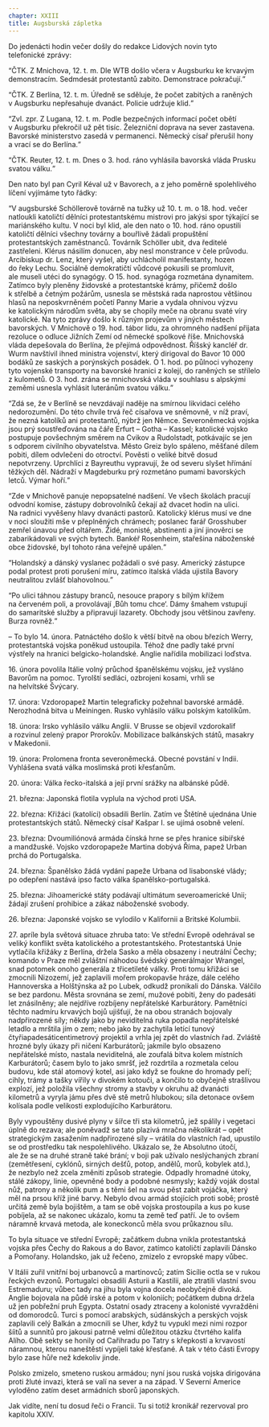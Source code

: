 ```yaml
---
chapter: XXIII
title: Augsburská zápletka
---
```


Do&nbsp;jedenácti hodin večer došly do&nbsp;redakce Lidových novin tyto telefonické&nbsp;zprávy:

<q>ČTK. Z&nbsp;Mnichova, 12.&nbsp;t.&nbsp;m.
Dle WTB došlo včera v&nbsp;Augsburku ke&nbsp;krvavým demonstracím.
Sedmdesát protestantů zabito.
Demonstrace pokračují.</q>

<q>ČTK. Z&nbsp;Berlína, 12.&nbsp;t.&nbsp;m.
Úředně se sděluje, že&nbsp;počet zabitých a&nbsp;raněných v&nbsp;Augsburku nepřesahuje dvanáct.
Policie udržuje klid.</q>

<q>Zvl. zpr. Z&nbsp;Lugana, 12.&nbsp;t.&nbsp;m.
Podle bezpečných informací počet obětí v&nbsp;Augsburku překročil už&nbsp;pět tisíc.
Železniční doprava na&nbsp;sever zastavena.
Bavorské ministerstvo zasedá v&nbsp;permanenci.
Německý císař přerušil hony a&nbsp;vrací se do&nbsp;Berlína.</q>

<q>ČTK. Reuter, 12.&nbsp;t.&nbsp;m.
Dnes o&nbsp;3.&nbsp;hod. ráno vyhlásila bavorská vláda Prusku svatou válku.</q>

Den nato byl pan Cyril Kéval už&nbsp;v&nbsp;Bavorech, a&nbsp;z&nbsp;jeho poměrně spolehlivého líčení vyjímáme tyto&nbsp;řádky:

<q>V&nbsp;augsburské Schöllerově továrně na&nbsp;tužky už&nbsp;10.&nbsp;t.&nbsp;m. o&nbsp;18.
hod. večer natloukli katoličtí dělníci protestantskému mistrovi pro jakýsi spor týkající se mariánského kultu.
V&nbsp;noci byl klid, ale&nbsp;den nato o&nbsp;10.&nbsp;hod. ráno opustili katoličtí dělníci všechny továrny a&nbsp;bouřlivě žádali propuštění protestantských zaměstnanců.
Továrník Schöller ubit, dva&nbsp;ředitelé zastřeleni.
Klérus násilím donucen, aby&nbsp;nesl monstrance v&nbsp;čele průvodu.
Arcibiskup dr. Lenz, který vyšel, aby&nbsp;uchlácholil manifestanty, hozen do&nbsp;řeky Lechu.
Sociálně demokratičtí vůdcové pokusili se promluvit, ale&nbsp;museli utéci do&nbsp;synagógy.
O&nbsp;15.&nbsp;hod. synagóga rozmetána dynamitem.
Zatímco byly pleněny židovské a&nbsp;protestantské krámy, přičemž došlo k&nbsp;střelbě a&nbsp;četným požárům, usnesla se městská rada naprostou většinou hlasů na&nbsp;neposkvrněném početí Panny Marie a&nbsp;vydala ohnivou výzvu ke&nbsp;katolickým národům světa, aby&nbsp;se chopily meče na&nbsp;obranu svaté víry katolické.
Na&nbsp;tyto zprávy došlo k&nbsp;různým projevům v&nbsp;jiných městech bavorských.
V&nbsp;Mnichově o&nbsp;19.&nbsp;hod. tábor lidu, za&nbsp;ohromného nadšení přijata rezoluce o&nbsp;odluce
Jižních Zemí od&nbsp;německé spolkové říše.
Mnichovská vláda depešovala do&nbsp;Berlína, že&nbsp;přejímá odpovědnost.
Říšský kancléř dr. Wurm navštívil ihned ministra vojenství, který dirigoval do&nbsp;Bavor 10 000 bodáků ze&nbsp;saských a&nbsp;porýnských posádek.
O&nbsp;1.&nbsp;hod. po&nbsp;půlnoci vyhozeny tyto vojenské transporty na&nbsp;bavorské hranici z&nbsp;kolejí, do&nbsp;raněných se střílelo z&nbsp;kulometů.
O&nbsp;3.&nbsp;hod. zrána se mnichovská vláda v&nbsp;souhlasu s&nbsp;alpskými zeměmi usnesla vyhlásit luteránům svatou válku.</q>

<q>Zdá se, že&nbsp;v&nbsp;Berlíně se nevzdávají naděje na&nbsp;smírnou likvidaci celého nedorozumění.
Do&nbsp;této chvíle trvá řeč císařova ve&nbsp;sněmovně, v&nbsp;níž praví, že&nbsp;nezná katolíků ani protestantů, nýbrž jen Němce.
Severoněmecká vojska jsou prý soustřeďována na&nbsp;čáře Erfurt – Gotha – Kassel; katolické vojsko postupuje povšechným směrem na&nbsp;Cvikov a&nbsp;Rudolstadt, potkávajíc se jen s&nbsp;odporem civilního obyvatelstva.
Město Greiz bylo spáleno, měšťané dílem pobiti, dílem odvlečeni do&nbsp;otroctví.
Pověsti o&nbsp;veliké bitvě dosud nepotvrzeny.
Uprchlíci z&nbsp;Bayreuthu vypravují, že&nbsp;od&nbsp;severu slyšet hřímání těžkých děl.
Nádraží v&nbsp;Magdeburku prý rozmetáno pumami bavorských letců.
Výmar hoří.</q>

<q>Zde v&nbsp;Mnichově panuje nepopsatelné nadšení.
Ve&nbsp;všech školách pracují odvodní komise, zástupy dobrovolníků čekají až&nbsp;dvacet hodin na&nbsp;ulici.
Na&nbsp;radnici vyvěšeny hlavy dvanácti pastorů.
Katolický klérus musí ve&nbsp;dne v&nbsp;noci sloužiti mše v&nbsp;přeplněných chrámech; poslanec farář Grosshuber zemřel únavou před oltářem.
Židé, monisté, abstinenti a&nbsp;jiní jinověrci se zabarikádovali ve&nbsp;svých bytech.
Bankéř Rosenheim, stařešina náboženské obce židovské, byl&nbsp;tohoto rána veřejně upálen.</q>

<q>Holandský a&nbsp;dánský vyslanec požádali o&nbsp;své pasy.
Americký zástupce podal protest proti porušení míru, zatímco italská vláda ujistila
Bavory neutralitou zvlášť blahovolnou.</q>

<q>Po&nbsp;ulici táhnou zástupy branců, nesouce prapory s&nbsp;bílým křížem na&nbsp;červeném poli, a&nbsp;provolávají ,Bůh tomu chce‘. Dámy šmahem vstupují do&nbsp;samaritské služby a&nbsp;připravují lazarety.
Obchody jsou většinou zavřeny.
Burza rovněž.</q>

– To bylo 14.&nbsp;února.
Patnáctého došlo k&nbsp;větší bitvě na&nbsp;obou březích Werry, protestantská vojska poněkud ustoupila.
Téhož dne padly také první výstřely na&nbsp;hranici belgicko-holandské.
Anglie nařídila mobilizaci&nbsp;loďstva.

16\. února povolila Itálie volný průchod španělskému vojsku, jež&nbsp;vysláno Bavorům na&nbsp;pomoc.
Tyrolští sedláci, ozbrojeni kosami, vrhli se na&nbsp;helvítské&nbsp;Švýcary.

17\. února: Vzdoropapež Martin telegraficky požehnal bavorské armádě.
Nerozhodná bitva u&nbsp;Meiningen.
Rusko vyhlásilo válku polským katolíkům.

18\. února: Irsko vyhlásilo válku Anglii.
V&nbsp;Brusse se objevil vzdorokalif a&nbsp;rozvinul zelený prapor Prorokův.
Mobilizace balkánských států, masakry v&nbsp;Makedonii.

19\. února: Prolomena fronta severoněmecká.
Obecné povstání v
Indii.
Vyhlášena svatá válka moslimská proti křesťanům.

20\. února: Válka řecko-italská a&nbsp;její první srážky na&nbsp;albánské&nbsp;půdě.

21\. března: Japonská flotila vyplula na&nbsp;východ proti&nbsp;USA.

22\. března: Křižáci (katolíci) obsadili Berlín.
Zatím ve&nbsp;Štětíně ujednána Unie protestantských států.
Německý císař Kašpar I\. se ujímá osobně&nbsp;velení.

23\. března: Dvoumiliónová armáda čínská hrne se přes hranice sibiřské a&nbsp;mandžuské.
Vojsko vzdoropapeže Martina dobývá Říma, papež Urban prchá do&nbsp;Portugalska.

24\. března: Španělsko žádá vydání papeže Urbana od&nbsp;lisabonské vlády; po&nbsp;odepření nastává ipso facto válka španělsko-portugalská.

25\. března: Jihoamerické státy podávají ultimátum severoamerické Unii; žádají zrušení prohibice a&nbsp;zákaz náboženské&nbsp;svobody.

26\. března: Japonské vojsko se vylodilo v&nbsp;Kalifornii a
Britské Kolumbii.

27\. apríle byla světová situace zhruba tato: Ve&nbsp;střední Evropě odehrával se veliký konflikt světa katolického a&nbsp;protestantského.
Protestantská Unie vytlačila křižáky z&nbsp;Berlína, držela Sasko a&nbsp;měla obsazeny i&nbsp;neutrální
Čechy; komando v&nbsp;Praze měl zvláštní náhodou švédský generálmajor Wrangel, snad potomek onoho generála z&nbsp;třicetileté války.
Proti tomu křižáci se zmocnili Nizozemí, jež&nbsp;zaplavili mořem prokopavše hráze, dále celého Hannoverska a&nbsp;Holštýnska až&nbsp;po&nbsp;Lubek, odkudž pronikali do&nbsp;Dánska.
Válčilo se bez pardonu.
Města srovnána se zemí, mužové pobiti, ženy do&nbsp;padesáti let znásilněny; ale nejdříve rozbíjeny nepřátelské Karburátory.
Pamětníci těchto nadmíru krvavých bojů ujišťují, že&nbsp;na&nbsp;obou stranách bojovaly nadpřirozené síly; někdy jako by neviditelná ruka popadla nepřátelské letadlo a&nbsp;mrštila jím o&nbsp;zem; nebo jako by zachytila letící tunový čtyřiapadesáticentimetrový projektil a&nbsp;vrhla jej zpět do&nbsp;vlastních řad.
Zvláště hrozné byly úkazy při ničení Karburátorů; jakmile bylo obsazeno nepřátelské místo, nastala neviditelná, ale&nbsp;zoufalá bitva kolem místních Karburátorů; časem bylo to jako smršť, jež&nbsp;rozdrtila a&nbsp;rozmetala celou budovu, kde&nbsp;stál atomový kotel, asi&nbsp;jako když se foukne do&nbsp;hromady peří; cihly, trámy a&nbsp;tašky vířily v&nbsp;divokém kotouči, a&nbsp;končilo to obyčejně strašlivou explozí, jež&nbsp;položila všechny stromy a&nbsp;stavby v&nbsp;okruhu až&nbsp;dvanácti kilometrů a&nbsp;vyryla jámu přes dvě stě metrů hlubokou; síla detonace ovšem kolísala podle velikosti explodujícího Karburátoru.

Byly vypouštěny dusivé plyny v&nbsp;šířce tři sta kilometrů, jež&nbsp;spálily i&nbsp;vegetaci úplně do&nbsp;rezava; ale poněvadž se tato plazivá mračna několikrát – opět strategickým zasažením nadpřirozené síly – vrátila do&nbsp;vlastních řad, upustilo se od&nbsp;prostředku tak nespolehlivého.
Ukázalo se, že&nbsp;Absolutno útočí, ale&nbsp;že&nbsp;se na&nbsp;druhé straně také brání; v&nbsp;boji pak užívalo neslýchaných zbraní (zemětřesení, cyklónů, sirných dešťů, potop, andělů, morů, kobylek atd.), že&nbsp;nezbylo než zcela změniti způsob strategie.
Odpadly hromadné útoky, stálé zákopy, linie, opevněné body a&nbsp;podobné nesmysly; každý voják dostal nůž, patrony a&nbsp;několik pum a&nbsp;s&nbsp;těmi šel na&nbsp;svou pěst zabít vojáčka, který měl na&nbsp;prsou kříž jiné barvy.
Nebylo dvou armád stojících proti sobě; prostě určitá země byla bojištěm, a&nbsp;tam se obě vojska prostoupila a&nbsp;kus po&nbsp;kuse pobíjela, až&nbsp;se nakonec ukázalo, komu ta země teď patří.
Je to ovšem náramně krvavá metoda, ale&nbsp;koneckonců měla svou průkaznou&nbsp;sílu.

To byla situace ve&nbsp;střední Evropě; začátkem dubna vnikla protestantská vojska přes Čechy do&nbsp;Rakous a&nbsp;do&nbsp;Bavor, zatímco katoličtí zaplavili Dánsko a&nbsp;Pomořany.
Holandsko, jak&nbsp;už&nbsp;řečeno, zmizelo z&nbsp;evropské mapy&nbsp;vůbec.

V&nbsp;Itálii zuřil vnitřní boj urbanovců a&nbsp;martinovců; zatím
Sicílie octla se v&nbsp;rukou řeckých evzonů.
Portugalci obsadili Asturii a&nbsp;Kastilii, ale&nbsp;ztratili vlastní svou Estremaduru; vůbec tady na&nbsp;jihu byla vojna docela neobyčejně divoká.
Anglie bojovala na&nbsp;půdě irské a&nbsp;potom v&nbsp;koloniích; počátkem dubna držela už&nbsp;jen pobřežní pruh Egypta.
Ostatní osady ztraceny a&nbsp;kolonisté vyvražděni od&nbsp;domorodců.
Turci s&nbsp;pomocí arabských, súdánských a&nbsp;perských vojsk zaplavili celý Balkán a&nbsp;zmocnili se Uher, když tu vypukl mezi nimi rozpor šíitů a&nbsp;sunnitů pro jakousi patrně velmi důležitou otázku čtvrtého kalifa Alího.
Obě sekty se honily od&nbsp;Cařihradu po&nbsp;Tatry s&nbsp;křepkostí a&nbsp;krvavostí náramnou, kterou naneštěstí vypíjeli také křesťané.
A&nbsp;tak v&nbsp;této části Evropy bylo zase hůře než kdekoliv&nbsp;jinde.

Polsko zmizelo, smeteno ruskou armádou; nyní jsou ruská vojska dirigována proti žluté invazi, která se valí na&nbsp;sever a&nbsp;na&nbsp;západ.
V&nbsp;Severní Americe vyloděno zatím deset armádních sborů japonských.

Jak vidíte, není tu dosud řeči o&nbsp;Francii.
Tu si totiž kronikář rezervoval pro kapitolu XXIV.
